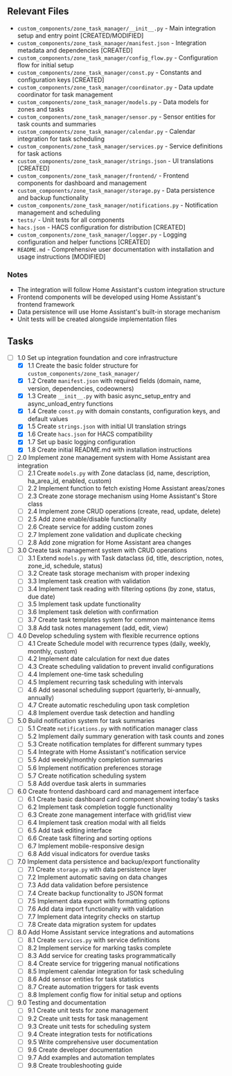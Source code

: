 ## Relevant Files

- `custom_components/zone_task_manager/__init__.py` - Main integration setup and entry point [CREATED/MODIFIED]
- `custom_components/zone_task_manager/manifest.json` - Integration metadata and dependencies [CREATED]
- `custom_components/zone_task_manager/config_flow.py` - Configuration flow for initial setup
- `custom_components/zone_task_manager/const.py` - Constants and configuration keys [CREATED]
- `custom_components/zone_task_manager/coordinator.py` - Data update coordinator for task management
- `custom_components/zone_task_manager/models.py` - Data models for zones and tasks
- `custom_components/zone_task_manager/sensor.py` - Sensor entities for task counts and summaries
- `custom_components/zone_task_manager/calendar.py` - Calendar integration for task scheduling
- `custom_components/zone_task_manager/services.py` - Service definitions for task actions
- `custom_components/zone_task_manager/strings.json` - UI translations [CREATED]
- `custom_components/zone_task_manager/frontend/` - Frontend components for dashboard and management
- `custom_components/zone_task_manager/storage.py` - Data persistence and backup functionality
- `custom_components/zone_task_manager/notifications.py` - Notification management and scheduling
- `tests/` - Unit tests for all components
- `hacs.json` - HACS configuration for distribution [CREATED]
- `custom_components/zone_task_manager/logger.py` - Logging configuration and helper functions [CREATED]
- `README.md` - Comprehensive user documentation with installation and usage instructions [MODIFIED]

### Notes

- The integration will follow Home Assistant's custom integration structure
- Frontend components will be developed using Home Assistant's frontend framework
- Data persistence will use Home Assistant's built-in storage mechanism
- Unit tests will be created alongside implementation files

## Tasks

- [ ] 1.0 Set up integration foundation and core infrastructure
  - [x] 1.1 Create the basic folder structure for `custom_components/zone_task_manager/`
  - [x] 1.2 Create `manifest.json` with required fields (domain, name, version, dependencies, codeowners)
  - [x] 1.3 Create `__init__.py` with basic async_setup_entry and async_unload_entry functions
  - [x] 1.4 Create `const.py` with domain constants, configuration keys, and default values
  - [x] 1.5 Create `strings.json` with initial UI translation strings
  - [x] 1.6 Create `hacs.json` for HACS compatibility
  - [x] 1.7 Set up basic logging configuration
  - [x] 1.8 Create initial README.md with installation instructions

- [ ] 2.0 Implement zone management system with Home Assistant area integration
  - [ ] 2.1 Create `models.py` with Zone dataclass (id, name, description, ha_area_id, enabled, custom)
  - [ ] 2.2 Implement function to fetch existing Home Assistant areas/zones
  - [ ] 2.3 Create zone storage mechanism using Home Assistant's Store class
  - [ ] 2.4 Implement zone CRUD operations (create, read, update, delete)
  - [ ] 2.5 Add zone enable/disable functionality
  - [ ] 2.6 Create service for adding custom zones
  - [ ] 2.7 Implement zone validation and duplicate checking
  - [ ] 2.8 Add zone migration for Home Assistant area changes

- [ ] 3.0 Create task management system with CRUD operations
  - [ ] 3.1 Extend `models.py` with Task dataclass (id, title, description, notes, zone_id, schedule, status)
  - [ ] 3.2 Create task storage mechanism with proper indexing
  - [ ] 3.3 Implement task creation with validation
  - [ ] 3.4 Implement task reading with filtering options (by zone, status, due date)
  - [ ] 3.5 Implement task update functionality
  - [ ] 3.6 Implement task deletion with confirmation
  - [ ] 3.7 Create task templates system for common maintenance items
  - [ ] 3.8 Add task notes management (add, edit, view)

- [ ] 4.0 Develop scheduling system with flexible recurrence options
  - [ ] 4.1 Create Schedule model with recurrence types (daily, weekly, monthly, custom)
  - [ ] 4.2 Implement date calculation for next due dates
  - [ ] 4.3 Create scheduling validation to prevent invalid configurations
  - [ ] 4.4 Implement one-time task scheduling
  - [ ] 4.5 Implement recurring task scheduling with intervals
  - [ ] 4.6 Add seasonal scheduling support (quarterly, bi-annually, annually)
  - [ ] 4.7 Create automatic rescheduling upon task completion
  - [ ] 4.8 Implement overdue task detection and handling

- [ ] 5.0 Build notification system for task summaries
  - [ ] 5.1 Create `notifications.py` with notification manager class
  - [ ] 5.2 Implement daily summary generation with task counts and zones
  - [ ] 5.3 Create notification templates for different summary types
  - [ ] 5.4 Integrate with Home Assistant's notification service
  - [ ] 5.5 Add weekly/monthly completion summaries
  - [ ] 5.6 Implement notification preferences storage
  - [ ] 5.7 Create notification scheduling system
  - [ ] 5.8 Add overdue task alerts in summaries

- [ ] 6.0 Create frontend dashboard card and management interface
  - [ ] 6.1 Create basic dashboard card component showing today's tasks
  - [ ] 6.2 Implement task completion toggle functionality
  - [ ] 6.3 Create zone management interface with grid/list view
  - [ ] 6.4 Implement task creation modal with all fields
  - [ ] 6.5 Add task editing interface
  - [ ] 6.6 Create task filtering and sorting options
  - [ ] 6.7 Implement mobile-responsive design
  - [ ] 6.8 Add visual indicators for overdue tasks

- [ ] 7.0 Implement data persistence and backup/export functionality
  - [ ] 7.1 Create `storage.py` with data persistence layer
  - [ ] 7.2 Implement automatic saving on data changes
  - [ ] 7.3 Add data validation before persistence
  - [ ] 7.4 Create backup functionality to JSON format
  - [ ] 7.5 Implement data export with formatting options
  - [ ] 7.6 Add data import functionality with validation
  - [ ] 7.7 Implement data integrity checks on startup
  - [ ] 7.8 Create data migration system for updates

- [ ] 8.0 Add Home Assistant service integrations and automations
  - [ ] 8.1 Create `services.py` with service definitions
  - [ ] 8.2 Implement service for marking tasks complete
  - [ ] 8.3 Add service for creating tasks programmatically
  - [ ] 8.4 Create service for triggering manual notifications
  - [ ] 8.5 Implement calendar integration for task scheduling
  - [ ] 8.6 Add sensor entities for task statistics
  - [ ] 8.7 Create automation triggers for task events
  - [ ] 8.8 Implement config flow for initial setup and options

- [ ] 9.0 Testing and documentation
  - [ ] 9.1 Create unit tests for zone management
  - [ ] 9.2 Create unit tests for task management
  - [ ] 9.3 Create unit tests for scheduling system
  - [ ] 9.4 Create integration tests for notifications
  - [ ] 9.5 Write comprehensive user documentation
  - [ ] 9.6 Create developer documentation
  - [ ] 9.7 Add examples and automation templates
  - [ ] 9.8 Create troubleshooting guide 